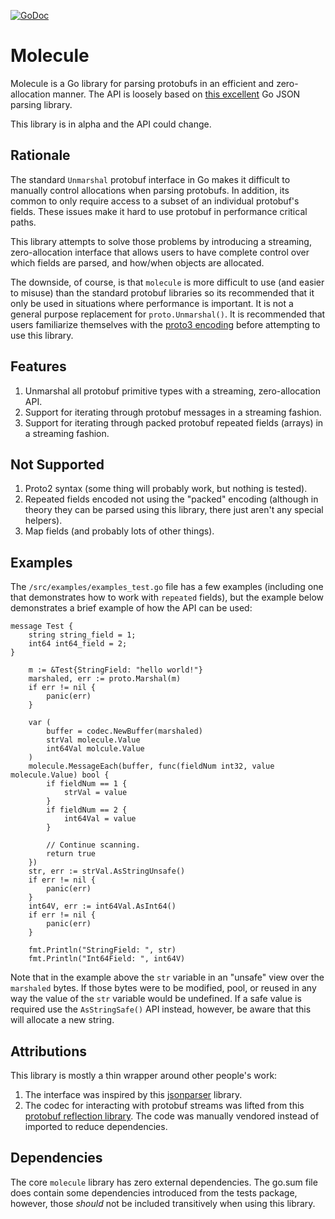 [![GoDoc](https://godoc.org/github.com/richardartoul/molecule?status.png)](https://godoc.org/github.com/richardartoul/molecule)

# Molecule

Molecule is a Go library for parsing protobufs in an efficient and zero-allocation manner. The API is loosely based on [this excellent](https://github.com/buger/jsonparser) Go JSON parsing library.

This library is in alpha and the API could change.

## Rationale

The standard `Unmarshal` protobuf interface in Go makes it difficult to manually control allocations when parsing protobufs. In addition, its common to only require access to a subset of an individual protobuf's fields. These issues make it hard to use protobuf in performance critical paths.

This library attempts to solve those problems by introducing a streaming, zero-allocation interface that allows users to have complete control over which fields are parsed, and how/when objects are allocated.

The downside, of course, is that `molecule` is more difficult to use (and easier to misuse) than the standard protobuf libraries so its recommended that it only be used in situations where performance is important. It is not a general purpose replacement for `proto.Unmarshal()`. It is recommended that users familiarize themselves with the [proto3 encoding](https://developers.google.com/protocol-buffers/docs/encoding) before attempting to use this library.

## Features

1. Unmarshal all protobuf primitive types with a streaming, zero-allocation API.
2. Support for iterating through protobuf messages in a streaming fashion.
3. Support for iterating through packed protobuf repeated fields (arrays) in a streaming fashion.

## Not Supported

1. Proto2 syntax (some thing will probably work, but nothing is tested).
2. Repeated fields encoded not using the "packed" encoding (although in theory they can be parsed using this library, there just aren't any special helpers).
3. Map fields (and probably lots of other things).

## Examples

The `/src/examples/examples_test.go` file has a few examples (including one that demonstrates how to work with `repeated` fields), but the example below demonstrates a brief example of how the API can be used:

```proto3
message Test {
    string string_field = 1;
    int64 int64_field = 2;
}
```

```golang
    m := &Test{StringField: "hello world!"}
    marshaled, err := proto.Marshal(m)
    if err != nil {
        panic(err)
    }

    var (
        buffer = codec.NewBuffer(marshaled)
        strVal molecule.Value
        int64Val molcule.Value
    )
    molecule.MessageEach(buffer, func(fieldNum int32, value molecule.Value) bool {
        if fieldNum == 1 {
            strVal = value
        }
        if fieldNum == 2 {
            int64Val = value
        }

        // Continue scanning.
        return true
    })
    str, err := strVal.AsStringUnsafe()
    if err != nil {
        panic(err)
    }
    int64V, err := int64Val.AsInt64()
    if err != nil {
        panic(err)
    }

    fmt.Println("StringField: ", str)
    fmt.Println("Int64Field: ", int64V)
```

Note that in the example above the `str` variable in an "unsafe" view over the `marshaled` bytes. If those bytes were to be modified, pool, or reused in any way the value of the `str` variable would be undefined. If a safe value is required use the `AsStringSafe()` API instead, however, be aware that this will allocate a new string.

## Attributions

This library is mostly a thin wrapper around other people's work:

1. The interface was inspired by this [jsonparser](https://github.com/buger/jsonparser) library.
2. The codec for interacting with protobuf streams was lifted from this [protobuf reflection library](https://github.com/jhump/protoreflect). The code was manually vendored instead of imported to reduce dependencies.

## Dependencies
The core `molecule` library has zero external dependencies. The go.sum file does contain some dependencies introduced from the tests package, however,
those *should* not be included transitively when using this library.